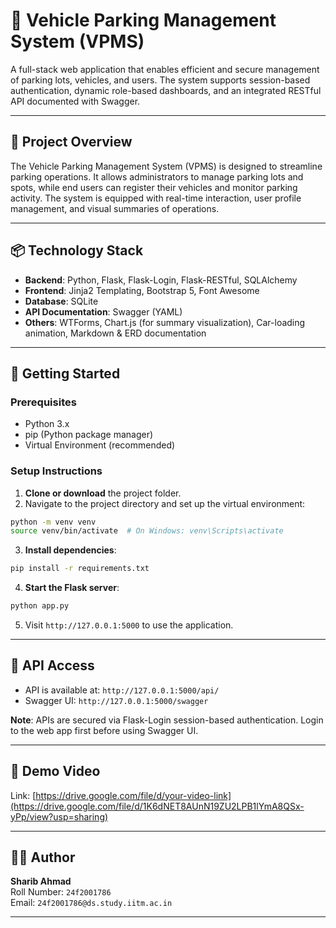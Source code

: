 
# 🚗 Vehicle Parking Management System (VPMS)

A full-stack web application that enables efficient and secure management of parking lots, vehicles, and users. The system supports session-based authentication, dynamic role-based dashboards, and an integrated RESTful API documented with Swagger.

---

## 🔧 Project Overview

The Vehicle Parking Management System (VPMS) is designed to streamline parking operations. It allows administrators to manage parking lots and spots, while end users can register their vehicles and monitor parking activity. The system is equipped with real-time interaction, user profile management, and visual summaries of operations.

---

## 📦 Technology Stack

- **Backend**: Python, Flask, Flask-Login, Flask-RESTful, SQLAlchemy
- **Frontend**: Jinja2 Templating, Bootstrap 5, Font Awesome
- **Database**: SQLite
- **API Documentation**: Swagger (YAML)
- **Others**: WTForms, Chart.js (for summary visualization), Car-loading animation, Markdown & ERD documentation

---

## 🚀 Getting Started

### Prerequisites

- Python 3.x
- pip (Python package manager)
- Virtual Environment (recommended)

### Setup Instructions

1. **Clone or download** the project folder.
2. Navigate to the project directory and set up the virtual environment:

```bash
python -m venv venv
source venv/bin/activate  # On Windows: venv\Scripts\activate
```

3. **Install dependencies**:

```bash
pip install -r requirements.txt
```

4. **Start the Flask server**:

```bash
python app.py
```

5. Visit `http://127.0.0.1:5000` to use the application.

---

## 🧪 API Access

- API is available at: `http://127.0.0.1:5000/api/`
- Swagger UI: `http://127.0.0.1:5000/swagger`

**Note**: APIs are secured via Flask-Login session-based authentication. Login to the web app first before using Swagger UI.

---


## 🎥 Demo Video

Link: [https://drive.google.com/file/d/your-video-link](https://drive.google.com/file/d/1K6dNET8AUnN19ZU2LPB1lYmA8QSx-yPp/view?usp=sharing)

---

## 👨‍💻 Author

**Sharib Ahmad**  
Roll Number: `24f2001786`  
Email: `24f2001786@ds.study.iitm.ac.in`

---